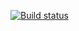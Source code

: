 [![Build status](https://ci.appveyor.com/api/projects/status/hp71bt9ppw8a2t7p?svg=true)](https://ci.appveyor.com/project/Detrxd/additionalytasksselenide)